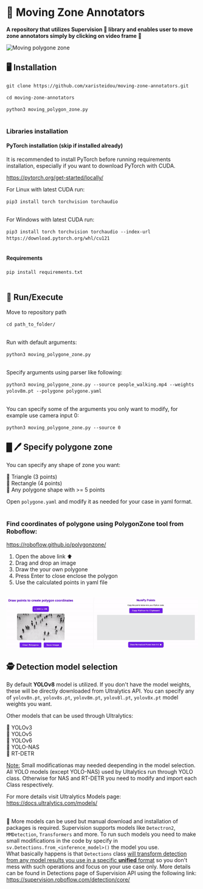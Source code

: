 # 🚀 Moving Zone Annotators
**A repository that utilizes Supervision 🦊 library and enables user to move zone annotators simply by clicking on video frame** 🌟


![Moving polygone zone](./utils/example.gif)


## 🖥️ Installation
`git clone https://github.com/xaristeidou/moving-zone-annotators.git`

`cd moving-zone-annotators`

`python3 moving_polygon_zone.py`<br></br>


### Libraries installation

#### PyTorch installation (skip if installed already)
It is recommended to install PyTorch before running requirements installation, especially if you want to download PyTorch with CUDA.

https://pytorch.org/get-started/locally/

For Linux with latest CUDA run:

`pip3 install torch torchvision torchaudio`<br></br>

For Windows with latest CUDA run:

`pip3 install torch torchvision torchaudio --index-url https://download.pytorch.org/whl/cu121`<br></br>

#### Requirements

`pip install requirements.txt`<br></br>


## 💪 Run/Execute
Move to repository path

`cd path_to_folder/`<br></br>


Run with default arguments:

`python3 moving_polygone_zone.py`<br></br>

Specify arguments using parser like following:

`python3 moving_polygone_zone.py --source people_walking.mp4 --weights yolov8m.pt --polygone polygone.yaml`<br></br>

You can specify some of the arguments you only want to modify, for example use camera input 0:

`python3 moving_polygone_zone.py --source 0`


## █ 🖊️ Specify polygone zone
You can specify any shape of zone you want:  

🔶 Triangle (3 points)  
🔶 Rectangle (4 points)  
🔶 Any polygone shape with >= 5 points

Open `polygone.yaml` and modify it as needed for your case in yaml format.<br></br>

### Find coordinates of polygone using PolygonZone tool from Roboflow:

https://roboflow.github.io/polygonzone/

1) Open the above link ⬆️ 
2) Drag and drop an image
3) Draw the your own polygone
4) Press Enter to close enclose the polygon
5) Use the calculated points in yaml file <br></br>

![Polygon zone tool roboflow](./utils/polygon_roboflow.gif)

## 🕵️ Detection model selection

By default **YOLOv8** model is utilized. If you don't have the model weights, these will be directly downloaded from Ultralytics API. You can specify any of `yolov8n.pt`, `yolov8s.pt`, `yolov8m.pt`, `yolov8l.pt`, `yolov8x.pt` model weights you want.

Other models that can be used through Ultralytics:

🔷 YOLOv3  
🔷 YOLOv5  
🔷 YOLOv6  
🔷 YOLO-NAS  
🔷 RT-DETR

<u>Note:</u> Small modificationas may needed deepending in the model selection. All YOLO models (except YOLO-NAS) used by Ultalytics run through YOLO class. Otherwise for NAS and RT-DETR you need to modify and import each Class respectively. 

For more details visit Ultralytics Models page:  
https://docs.ultralytics.com/models/ <br></br>


💠 More models can be used but manual download and installation of packages is required. Supervision supports models like `Detectron2`, `MMDetection`, `Transformers` and more. To run such models you need to make small modifications in the code by specify in `sv.Detections.from_<inference_model>()` the model you use.  
What basically happens is that `Detections` class <u>will transform detection from any model results you use in a specific **unified** format</u> so you don't mess with such operations and focus on your use case only. More details can be found in Detections page of Supervision API using the following link:  
https://supervision.roboflow.com/detection/core/